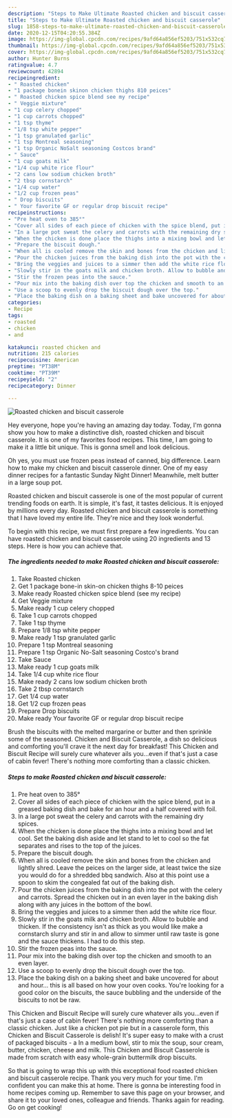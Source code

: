 ```yaml
---
description: "Steps to Make Ultimate Roasted chicken and biscuit casserole"
title: "Steps to Make Ultimate Roasted chicken and biscuit casserole"
slug: 1858-steps-to-make-ultimate-roasted-chicken-and-biscuit-casserole
date: 2020-12-15T04:20:55.384Z
image: https://img-global.cpcdn.com/recipes/9afd64a856ef5203/751x532cq70/roasted-chicken-and-biscuit-casserole-recipe-main-photo.jpg
thumbnail: https://img-global.cpcdn.com/recipes/9afd64a856ef5203/751x532cq70/roasted-chicken-and-biscuit-casserole-recipe-main-photo.jpg
cover: https://img-global.cpcdn.com/recipes/9afd64a856ef5203/751x532cq70/roasted-chicken-and-biscuit-casserole-recipe-main-photo.jpg
author: Hunter Burns
ratingvalue: 4.7
reviewcount: 42894
recipeingredient:
- " Roasted chicken"
- "1 package bonein skinon chicken thighs 810 peices"
- " Roasted chicken spice blend see my recipe"
- " Veggie mixture"
- "1 cup celery chopped"
- "1 cup carrots chopped"
- "1 tsp thyme"
- "1/8 tsp white pepper"
- "1 tsp granulated garlic"
- "1 tsp Montreal seasoning"
- "1 tsp Organic NoSalt seasoning Costcos brand"
- " Sauce"
- "1 cup goats milk"
- "1/4 cup white rice flour"
- "2 cans low sodium chicken broth"
- "2 tbsp cornstarch"
- "1/4 cup water"
- "1/2 cup frozen peas"
- " Drop biscuits"
- " Your favorite GF or regular drop biscuit recipe"
recipeinstructions:
- "Pre heat oven to 385°"
- "Cover all sides of each piece of chicken with the spice blend, put in a greased baking dish and bake for an hour and a half covered with foil."
- "In a large pot sweat the celery and carrots with the remaining dry spices."
- "When the chicken is done place the thighs into a mixing bowl and let cool. Set the baking dish aside and let stand to let to cool so the fat separates and rises to the top of the juices."
- "Prepare the biscuit dough."
- "When all is cooled remove the skin and bones from the chicken and lightly shred. Leave the peices on the larger side, at least twice the size you would do for a shredded bbq sandwich. Also at this point use a spoon to skim the congealed fat out of the baking dish."
- "Pour the chicken juices from the baking dish into the pot with the celery and carrots. Spread the chicken out in an even layer in the baking dish along with any juices in the bottom of the bowl."
- "Bring the veggies and juices to a simmer then add the white rice flour."
- "Slowly stir in the goats milk and chicken broth. Allow to bubble and thicken. If the consistency isn&#39;t as thick as you would like make a cornstarch slurry and stir in and allow to simmer until raw taste is gone and the sauce thickens. I had to do this step."
- "Stir the frozen peas into the sauce."
- "Pour mix into the baking dish over top the chicken and smooth to an even layer."
- "Use a scoop to evenly drop the biscuit dough over the top."
- "Place the baking dish on a baking sheet and bake uncovered for about and hour... this is all based on how your oven cooks. You&#39;re looking for a good color on the biscuits, the sauce bubbling and the underside of the biscuits to not be raw."
categories:
- Recipe
tags:
- roasted
- chicken
- and

katakunci: roasted chicken and 
nutrition: 215 calories
recipecuisine: American
preptime: "PT38M"
cooktime: "PT39M"
recipeyield: "2"
recipecategory: Dinner

---
```



![Roasted chicken and biscuit casserole](https://img-global.cpcdn.com/recipes/9afd64a856ef5203/751x532cq70/roasted-chicken-and-biscuit-casserole-recipe-main-photo.jpg)

Hey everyone, hope you're having an amazing day today. Today, I'm gonna show you how to make a distinctive dish, roasted chicken and biscuit casserole. It is one of my favorites food recipes. This time, I am going to make it a little bit unique. This is gonna smell and look delicious.

Oh yes, you must use frozen peas instead of canned, big difference. Learn how to make my chicken and biscuit casserole dinner. One of my easy dinner recipes for a fantastic Sunday Night Dinner! Meanwhile, melt butter in a large soup pot.

Roasted chicken and biscuit casserole is one of the most popular of current trending foods on earth. It is simple, it's fast, it tastes delicious. It is enjoyed by millions every day. Roasted chicken and biscuit casserole is something that I have loved my entire life. They're nice and they look wonderful.


To begin with this recipe, we must first prepare a few ingredients. You can have roasted chicken and biscuit casserole using 20 ingredients and 13 steps. Here is how you can achieve that.

<!--inarticleads1-->

##### The ingredients needed to make Roasted chicken and biscuit casserole:

1. Take  Roasted chicken
1. Get 1 package bone-in skin-on chicken thighs 8-10 peices
1. Make ready  Roasted chicken spice blend (see my recipe)
1. Get  Veggie mixture
1. Make ready 1 cup celery chopped
1. Take 1 cup carrots chopped
1. Take 1 tsp thyme
1. Prepare 1/8 tsp white pepper
1. Make ready 1 tsp granulated garlic
1. Prepare 1 tsp Montreal seasoning
1. Prepare 1 tsp Organic No-Salt seasoning Costco&#39;s brand
1. Take  Sauce
1. Make ready 1 cup goats milk
1. Take 1/4 cup white rice flour
1. Make ready 2 cans low sodium chicken broth
1. Take 2 tbsp cornstarch
1. Get 1/4 cup water
1. Get 1/2 cup frozen peas
1. Prepare  Drop biscuits
1. Make ready  Your favorite GF or regular drop biscuit recipe


Brush the biscuits with the melted margarine or butter and then sprinkle some of the seasoned. Chicken and Biscuit Casserole, a dish so delicious and comforting you&#39;ll crave it the next day for breakfast! This Chicken and Biscuit Recipe will surely cure whatever ails you…even if that&#39;s just a case of cabin fever! There&#39;s nothing more comforting than a classic chicken. 

<!--inarticleads2-->

##### Steps to make Roasted chicken and biscuit casserole:

1. Pre heat oven to 385°
1. Cover all sides of each piece of chicken with the spice blend, put in a greased baking dish and bake for an hour and a half covered with foil.
1. In a large pot sweat the celery and carrots with the remaining dry spices.
1. When the chicken is done place the thighs into a mixing bowl and let cool. Set the baking dish aside and let stand to let to cool so the fat separates and rises to the top of the juices.
1. Prepare the biscuit dough.
1. When all is cooled remove the skin and bones from the chicken and lightly shred. Leave the peices on the larger side, at least twice the size you would do for a shredded bbq sandwich. Also at this point use a spoon to skim the congealed fat out of the baking dish.
1. Pour the chicken juices from the baking dish into the pot with the celery and carrots. Spread the chicken out in an even layer in the baking dish along with any juices in the bottom of the bowl.
1. Bring the veggies and juices to a simmer then add the white rice flour.
1. Slowly stir in the goats milk and chicken broth. Allow to bubble and thicken. If the consistency isn&#39;t as thick as you would like make a cornstarch slurry and stir in and allow to simmer until raw taste is gone and the sauce thickens. I had to do this step.
1. Stir the frozen peas into the sauce.
1. Pour mix into the baking dish over top the chicken and smooth to an even layer.
1. Use a scoop to evenly drop the biscuit dough over the top.
1. Place the baking dish on a baking sheet and bake uncovered for about and hour... this is all based on how your oven cooks. You&#39;re looking for a good color on the biscuits, the sauce bubbling and the underside of the biscuits to not be raw.


This Chicken and Biscuit Recipe will surely cure whatever ails you…even if that&#39;s just a case of cabin fever! There&#39;s nothing more comforting than a classic chicken. Just like a chicken pot pie but in a casserole form, this Chicken and Biscuit Casserole is delish! It&#39;s super easy to make with a crust of packaged biscuits - a In a medium bowl, stir to mix the soup, sour cream, butter, chicken, cheese and milk. This Chicken and Biscuit Casserole is made from scratch with easy whole-grain buttermilk drop biscuits. 

So that is going to wrap this up with this exceptional food roasted chicken and biscuit casserole recipe. Thank you very much for your time. I'm confident you can make this at home. There is gonna be interesting food in home recipes coming up. Remember to save this page on your browser, and share it to your loved ones, colleague and friends. Thanks again for reading. Go on get cooking!
